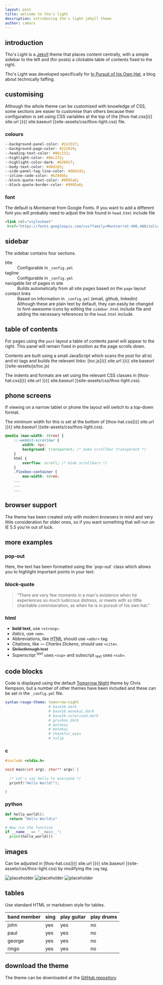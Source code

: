 ```yaml
---
layout: post
title: welcome to tho's light
description: introducing tho's light jekyll theme
author: cakers
---
```

## introduction

Tho's Light is a [Jekyll](http://jekyllrb.com) theme that places content centrally, with a simple sidebar to the left and (for posts) a clickable table of contents fixed to the right.

Tho's Light was developed specifically for [In Pursuit of his Own Hat](https://inpursuitofhisownhat.github.io), a blog about technically faffing.

## customising

Although the whole theme can be customised with knowledge of CSS, some sections are easier to customise than others because their configuration is set using CSS variables at the top of the [thos-hat.css]({{ site.url }}{{ site.baseurl }}site-assets/css/thos-light.css) file.

### colours

```css
--background-panel-color: #2e3337;
--background-page-color: #222629;
--heading-text-color: #86c232;
--highlight-color: #86c232;
--highlight-color-dark: #62892f;
--body-text-color: #d0d2d2;
--side-panel-tag-line-color: #d0d2d2;
--inline-code-color: #b294bb;
--block-quote-text-color: #9095a0;
--block-quote-border-color: #9095a0;
```

### font
  
  The default is Montserrat from Google Fonts. If you want to add a different font you will probably need to adjust the link found in `head.html` include file

  ```html
  <link rel="stylesheet" 
   href="https://fonts.googleapis.com/css?family=Montserrat:400,400italic,700|Inconsolata:400,400">
  ```

## sidebar

The sidebar contains four sections.

<dl>
  <dt>title</dt>
  <dd>Configurable in <code>_config.yml</code></dd>

  <dt>tagline</dt>
  <dd>Configurable in <code>_config.yml</code></dd>

  <dt>navigable list of pages in site</dt>
  <dd>Builds automatically from all site pages based on the <code>page</code> layout</dd>

  <dt>contact links</dt>
  <dd>Based on information in <code>_config.yml</code> (email, github, linkedin) </dd>
  <dd>Although these are plain text by default, they can easily be changed to font-awesome icons by editing the <code>sidebar.html</code> include file and adding the necessary references to the <code>head.html</code> include.</dd>
</dl>

## table of contents

For pages using the `post` layout a table of contents panel will appear to the right. This panel will remain fixed in position as the page scrolls down.

Contents are built using a small JavaScript  which scans the post for all `H2` and `H3` tags and builds the relevant links: [toc.js]({{ site.url }}{{ site.baseurl }}site-assets/js/toc.js)

The indents and formats are set using the relevant CSS classes in [thos-hat.css]({{ site.url }}{{ site.baseurl }}site-assets/css/thos-light.css).

## phone screens

If viewing on a narrow tablet or phone the layout will switch to a top-down format. 

The minimum width for this is set at the bottom of [thos-hat.css]({{ site.url }}{{ site.baseurl }}site-assets/css/thos-light.css).

```css
@media (max-width: 48rem) {
    ::-webkit-scrollbar {
        width: 0px;
        background: transparent; /* make scrollbar transparent */
    }
    html {
        overflow: scroll; /* Hide scrollbars */
    }
    .flexbox-container {
        max-width: 48rem;
    ...
    ...
    ...
```

## browser support

The theme has been created only with modern browsers in mind and very little consideration for older ones, so if you want something that will run on IE 5.5 you're out of luck.

## more examples

### pop-out

<div class="pop-out">
  Here, the text has been formatted using the `pop-out` class which allows you to highlight important points in your text.
</div>

### block-quote

> “There are very few moments in a man's existence when he experiences so much ludicrous distress, or meets with so little charitable commiseration, as when he is in pursuit of his own hat.”

### html

- **bold text**, use `<strong>`.
- *italics*, use `<em>`.
- Abbreviations, like <abbr title="HyperText Markup Langage">HTML</abbr> should use `<abbr>` tag.
- Citations, like <cite>&mdash; Charles Dickens</cite>, should use `<cite>`.
- <del>Strikethrough text</del>
- Superscript <sup>text</sup> uses `<sup>` and subscript <sub>text</sub> uses `<sub>`.

## code blocks

Code is displayed using the default [Tomorrow Night](https://github.com/chriskempson/tomorrow-theme) theme by Chris Kempson, but a number of other themes have been included and these can be set in the `_config.yml` file.

```yaml
syntax-rouge-theme: tomorrow-night
                    # base16.dark
                    # base16.monokai.dark
                    # base16.solarized.dark
                    # gruvbox.dark
                    # molokai
                    # monokai
                    # thankful_eyes
                    # tulip
```

### c

```c
#include <stdio.h>

void main(int argc, char** argv) {
  
  /* Let's say hello to everyone */
  printf("Hello World!");

}
```
### python
```python
def hello_world():
  return "Hello World\n"

# Now run the function
if __name__ == "__main__":
  print(hello_world())
```
## images

Can be adjusted in [thos-hat.css]({{ site.url }}{{ site.baseurl }}site-assets/css/thos-light.css) by modifying the `img` tag.

![placeholder](https://placehold.it/800x400 "Large")
![placeholder](https://placehold.it/400x200 "Medium")
![placeholder](https://placehold.it/200x200 "Small")

## tables

Use standard HTML or markdown style for tables.

<table>
  <thead>
    <tr>
      <th>band member</th>
      <th>sing</th>
      <th>play guitar</th>
      <th>play drums</th>
    </tr>
  </thead>
  <tbody>
    <tr>
      <td>john</td>
      <td>yes</td>
      <td>yes</td>
      <td>no</td>
    </tr>
    <tr>
      <td>paul</td>
      <td>yes</td>
      <td>yes</td>
      <td>no</td>
    </tr>
    <tr>
      <td>george</td>
      <td>yes</td>
      <td>yes</td>
      <td>no</td>
    </tr>
    <tr>
      <td>ringo</td>
      <td>yes</td>
      <td>yes</td>
      <td>no</td>
    </tr>
  </tbody>
</table>

## download the theme

The theme can be downloaded at the <a href="https://github.com/inpursuitofhisownhat/thos-light">GitHub repository</a>
